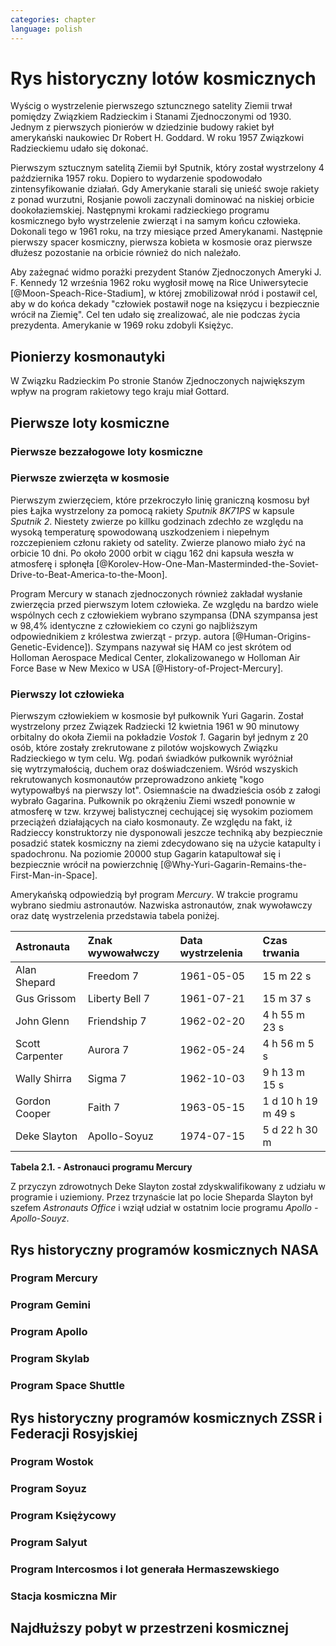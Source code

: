 ```yaml
---
categories: chapter
language: polish
---
```


# Rys historyczny lotów kosmicznych
<!-- TODO: The Space Race began on August 2, 1955, when the Soviet Union responded to the US announcement four days earlier of intent to launch artificial satellites for the International Geophysical Year, by declaring they would also launch a satellite "in the near future". The Soviet Union beat the US to this, with the October 4, 1957 orbiting of Sputnik 1, and later beat the US to the first human in space, Yuri Gagarin, on April 12, 1961. The race peaked with the July 20, 1969 US landing of the first humans on the Moon with Apollo 11. The USSR tried but failed manned lunar missions, and eventually cancelled them and concentrated on Earth orbital space stations.

A period of détente followed with the April 1972 agreement on a co-operative Apollo–Soyuz Test Project, resulting in the July 1975 rendezvous in Earth orbit of a US astronaut crew with a Soviet cosmonaut crew. The end of the Space Race is harder to pinpoint than its beginning, but it was over by the December, 1991 dissolution of the Soviet Union, after which true spaceflight cooperation between the US and Russia began. -->
<!-- TODO: kolejność wydarzeń -->

Wyścig o wystrzelenie pierwszego sztuncznego satelity Ziemii trwał pomiędzy Związkiem Radzieckim i Stanami Zjednoczonymi od 1930. Jednym z pierwszych pionierów w dziedzinie budowy rakiet był amerykański naukowiec Dr Robert H. Goddard. W roku 1957 Związkowi Radzieckiemu udało się dokonać.

Pierwszym sztucznym satelitą Ziemii był Sputnik, który został wystrzelony 4 października 1957 roku. Dopiero to wydarzenie spodowodało zintensyfikowanie działań. Gdy Amerykanie starali się unieść swoje rakiety z ponad wurzutni, Rosjanie powoli zaczynali dominować na niskiej orbicie dookołaziemskiej. Następnymi krokami radzieckiego programu kosmicznego było wystrzelenie zwierząt i na samym końcu człowieka. Dokonali tego w 1961 roku, na trzy miesiące przed Amerykanami. Następnie pierwszy spacer kosmiczny, pierwsza kobieta w kosmosie oraz pierwsze dłużesz pozostanie na orbicie również do nich należało.

Aby zażegnać widmo porażki prezydent Stanów Zjednoczonych Ameryki J. F. Kennedy 12 września 1962 roku wygłosił mowę na Rice Uniwersytecie [@Moon-Speach-Rice-Stadium], w której zmobilizował nród i postawił cel, aby w do końca dekady "człowiek postawił noge na księzycu i bezpiecznie wrócił na Ziemię". Cel ten udało się zrealizować, ale nie podczas życia prezydenta. Amerykanie w 1969 roku zdobyli Księżyc.

## Pionierzy kosmonautyki
<!-- TODO: cytat -->

W Związku Radzieckim
Po stronie Stanów Zjednoczonych największym wpływ na program rakietowy tego kraju miał Gottard.

## Pierwsze loty kosmiczne

### Pierwsze bezzałogowe loty kosmiczne

### Pierwsze zwierzęta w kosmosie

Pierwszym zwierzęciem, które przekroczyło linię graniczną kosmosu był pies Łajka wystrzelony za pomocą rakiety *Sputnik 8K71PS* w kapsule *Sputnik 2*. Niestety zwierze po killku godzinach zdechło ze względu na wysoką temperaturę spowodowaną uszkodzeniem i niepełnym rozczepieniem członu rakiety od satelity. Zwierze planowo miało żyć na orbicie 10 dni. Po około 2000 orbit w ciągu 162 dni kapsuła weszła w atmosferę i spłonęła [@Korolev-How-One-Man-Masterminded-the-Soviet-Drive-to-Beat-America-to-the-Moon].

Program Mercury w stanach zjednoczonych również zakładał wysłanie zwierzęcia przed pierwszym lotem człowieka. Ze względu na bardzo wiele wspólnych cech z człowiekiem wybrano szympansa (DNA szympansa jest w 98,4% identyczne z człowiekiem co czyni go najbliższym odpowiednikiem z królestwa zwierząt - przyp. autora [@Human-Origins-Genetic-Evidence]). Szympans nazywał się HAM co jest skrótem od Holloman Aerospace Medical Center, zlokalizowanego w Holloman Air Force Base w New Mexico w USA [@History-of-Project-Mercury].

### Pierwszy lot człowieka
<!-- TODO: długość lotu -->
<!-- TODO: ilość osób z naboru Gagarina -->
<!-- TODO: źródło cytatu 1 -->
<!-- TODO: źródło cytatu 2 -->

Pierwszym człowiekiem w kosmosie był pułkownik Yuri Gagarin. Został wystrzelony przez Związek Radziecki 12 kwietnia 1961 w 90 minutowy orbitalny do okoła Ziemii na pokładzie *Vostok 1*. Gagarin był jednym z 20 osób, które zostały zrekrutowane z pilotów wojskowych Związku Radzieckiego w tym celu. Wg. podań świadków pułkownik wyróżniał się wytrzymałością, duchem oraz doświadczeniem. Wśród wszyskich rekrutowanych kosmonautów przeprowadzono ankietę "kogo wytypowałbyś na pierwszy lot". Osiemnaście na dwadzieścia osób z załogi wybrało Gagarina. Pułkownik po okrążeniu Ziemi wszedł ponownie w atmosferę w tzw. krzywej balistycznej cechującej się wysokim poziomem przeciążeń działających na ciało kosmonauty. Ze względu na fakt, iż Radzieccy konstruktorzy nie dysponowali jeszcze techniką aby bezpiecznie posadzić statek kosmiczny na ziemi zdecydowano się na użycie katapulty i spadochronu. Na poziomie 20000 stup Gagarin katapultował się i bezpiecznie wrócił na powierzchnię [@Why-Yuri-Gagarin-Remains-the-First-Man-in-Space].

Amerykańską odpowiedzią był program *Mercury*. W trakcie programu wybrano siedmiu astronautów. Nazwiska astronautów, znak wywoławczy oraz datę wystrzelenia przedstawia tabela poniżej.

| Astronauta      | Znak wywowałwczy | Data wystrzelenia | Czas trwania       |
|:----------------|:-----------------|:------------------|:-------------------|
| Alan Shepard    | Freedom 7        | 1961-05-05        | 15 m 22 s          |
| Gus Grissom     | Liberty Bell 7   | 1961-07-21        | 15 m 37 s          |
| John Glenn      | Friendship 7     | 1962-02-20        | 4 h 55 m 23 s      |
| Scott Carpenter | Aurora 7         | 1962-05-24        | 4 h 56 m 5 s       |
| Wally Shirra    | Sigma 7          | 1962-10-03        | 9 h 13 m 15 s      |
| Gordon Cooper   | Faith 7          | 1963-05-15        | 1 d 10 h 19 m 49 s |
| Deke Slayton    | Apollo-Soyuz     | 1974-07-15        | 5 d 22 h 30 m      |

**Tabela 2.1. - Astronauci programu Mercury**

Z przyczyn zdrowotnych Deke Slayton został zdyskwalifikowany z udziału w programie i uziemiony. Przez trzynaście lat po locie Sheparda Slayton był szefem *Astronauts Office* i wziął udział w ostatnim locie programu *Apollo - Apollo-Souyz*.

## Rys historyczny programów kosmicznych NASA

### Program Mercury

### Program Gemini

### Program Apollo

### Program Skylab

### Program Space Shuttle

## Rys historyczny programów kosmicznych ZSSR i Federacji Rosyjskiej

### Program Wostok

### Program Soyuz

### Program Księżycowy

### Program Salyut

### Program Intercosmos i lot generała Hermaszewskiego
<!-- TODO: Program Intercosmos i lot generała Hermaszewskiego
- http://www.spacepatches.nl/salyut_frame.html
-->

### Stacja kosmiczna Mir

## Najdłuższy pobyt w przestrzeni kosmicznej
<!-- TODO: Najdłuższy pobyt w przestrzeni kosmicznej
- http://www.asc-csa.gc.ca/eng/astronauts/faq.asp#details_48
- What is the longest time anyone has ever spent in space? Russian cosmonaut Gennady Padalka holds the record for the longest accumulated stay in space, clocking 879 days in orbit, during five different missions.
- Another Russian cosmonaut, Dr. Valeri Polyakov, holds the record for the longest continuous stay in space: 437 days, 17 hours and 38 minutes (14 months) on Mir, from January 1994 to March 1995.
-->
